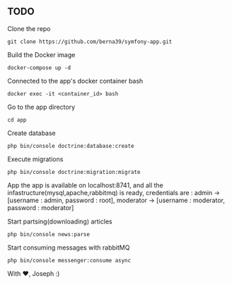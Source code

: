 ## TODO

Clone the repo


```
git clone https://github.com/berna39/symfony-app.git
```
Build the Docker image
```
docker-compose up -d
```
Connected to the app's docker container bash
```
docker exec -it <container_id> bash
```
Go to the app directory
```
cd app
```

Create database
```
php bin/console doctrine:database:create
```
Execute migrations
```
php bin/console doctrine:migration:migrate
```

App the app is available on localhost:8741, and all the infastructure(mysql,apache,rabbitmq) is ready, credentials are : admin -> [username : admin, password : root], 
moderator -> [username : moderator, password : moderator]

Start partsing(downloading) articles
```
php bin/console news:parse
```
Start consuming messages with rabbitMQ
```
php bin/console messenger:consume async
```

With :heart:, Joseph :)
